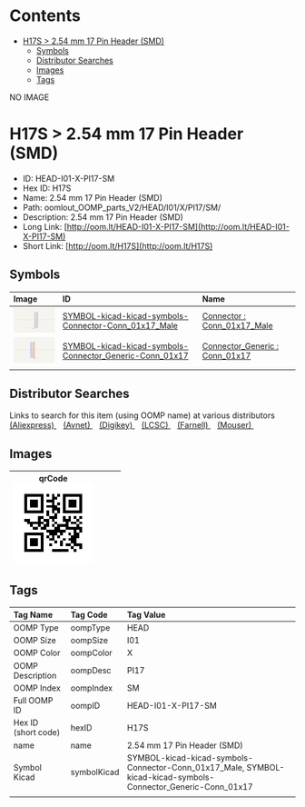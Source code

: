



Contents
========

* [H17S > 2.54 mm 17 Pin Header (SMD)](#h17s--254-mm-17-pin-header-smd)
	* [Symbols](#symbols)
	* [Distributor Searches](#distributor-searches)
	* [Images](#images)
	* [Tags](#tags)
  
NO IMAGE  
# H17S > 2.54 mm 17 Pin Header (SMD)

- ID: HEAD-I01-X-PI17-SM
- Hex ID: H17S
- Name: 2.54 mm 17 Pin Header (SMD)
- Path: oomlout_OOMP_parts_V2/HEAD/I01/X/PI17/SM/
- Description: 2.54 mm 17 Pin Header (SMD)
- Long Link: [http://oom.lt/HEAD-I01-X-PI17-SM](http://oom.lt/HEAD-I01-X-PI17-SM)
- Short Link: [http://oom.lt/H17S](http://oom.lt/H17S)

## Symbols
  

|Image|ID|Name|
| :--- | :--- | :--- |
|[![](https://raw.githubusercontent.com/oomlout/oomlout_OOMP_eda_V2/main/SYMBOL/kicad/kicad-symbols/Connector/Conn_01x17_Male/image_140.png)](https://github.com/oomlout/oomlout_OOMP_eda_V2/tree/main/SYMBOL/kicad/kicad-symbols/Connector/Conn_01x17_Male/)|[SYMBOL-kicad-kicad-symbols-Connector-Conn_01x17_Male](https://github.com/oomlout/oomlout_OOMP_eda_V2/tree/main/SYMBOL/kicad/kicad-symbols/Connector/Conn_01x17_Male/)|[Connector : Conn_01x17_Male](https://github.com/oomlout/oomlout_OOMP_eda_V2/tree/main/SYMBOL/kicad/kicad-symbols/Connector/Conn_01x17_Male/)|
|[![](https://raw.githubusercontent.com/oomlout/oomlout_OOMP_eda_V2/main/SYMBOL/kicad/kicad-symbols/Connector_Generic/Conn_01x17/image_140.png)](https://github.com/oomlout/oomlout_OOMP_eda_V2/tree/main/SYMBOL/kicad/kicad-symbols/Connector_Generic/Conn_01x17/)|[SYMBOL-kicad-kicad-symbols-Connector_Generic-Conn_01x17](https://github.com/oomlout/oomlout_OOMP_eda_V2/tree/main/SYMBOL/kicad/kicad-symbols/Connector_Generic/Conn_01x17/)|[Connector_Generic : Conn_01x17](https://github.com/oomlout/oomlout_OOMP_eda_V2/tree/main/SYMBOL/kicad/kicad-symbols/Connector_Generic/Conn_01x17/)|
||||

## Distributor Searches
  
Links to search for this item (using OOMP name) at various distributors  
[(Aliexpress) ](https://www.aliexpress.com/wholesale?SearchText=11172.54+mm+17+Pin+Header+SMD)&nbsp;&nbsp;&nbsp;[(Avnet) ](https://www.avnet.com/shop/us/search/2.54+mm+17+Pin+Header+SMD)&nbsp;&nbsp;&nbsp;[(Digikey) ](https://www.digikey.co.uk/en/products/result?s=2.54+mm+17+Pin+Header+SMD)&nbsp;&nbsp;&nbsp;[(LCSC) ](https://www.lcsc.com/search?q=2.54+mm+17+Pin+Header+SMD)&nbsp;&nbsp;&nbsp;[(Farnell) ](https://uk.farnell.com/search?st=2.54+mm+17+Pin+Header+SMD)&nbsp;&nbsp;&nbsp;[(Mouser) ](https://www.mouser.com/c/?q=2.54+mm+17+Pin+Header+SMD)&nbsp;&nbsp;&nbsp;
## Images
  

|qrCode<br>[![](https://raw.githubusercontent.com/oomlout/oomlout_OOMP_parts_V2/main/HEAD/I01/X/PI17/SM/qrCode_140.png)](https://github.com/oomlout/oomlout_OOMP_parts_V2/tree/main/HEAD/I01/X/PI17/SM/qrCode.png)||||
| :---: | :---: | :---: | :---: |

## Tags
  

|Tag Name|Tag Code|Tag Value|
| :--- | :--- | :--- |
|OOMP Type|oompType|HEAD|
|OOMP Size|oompSize|I01|
|OOMP Color|oompColor|X|
|OOMP Description|oompDesc|PI17|
|OOMP Index|oompIndex|SM|
|Full OOMP ID|oompID|HEAD-I01-X-PI17-SM|
|Hex ID (short code)|hexID|H17S|
|name|name|2.54 mm 17 Pin Header (SMD)|
|Symbol Kicad|symbolKicad|SYMBOL-kicad-kicad-symbols-Connector-Conn_01x17_Male, SYMBOL-kicad-kicad-symbols-Connector_Generic-Conn_01x17|
||||
